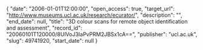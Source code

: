 {
  "date": "2006-01-01T12:00:00", 
  "open_access": true, 
  "target_url": "http://www.museums.ucl.ac.uk/research/ecurator/", 
  "description": "", 
  "end_date": null, 
  "title": "3D colour scans for remote object identification and assessment", 
  "record_id": "20060101T120000/8UlVoJ3IaPvPRM2JBSx1cA==", 
  "publisher": "ucl.ac.uk", 
  "slug": 49741920, 
  "start_date": null
}

